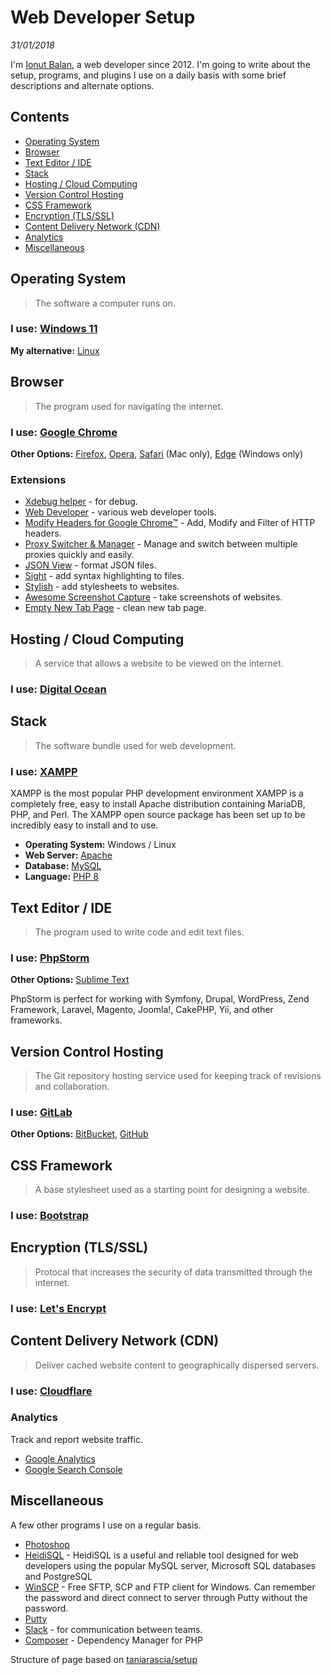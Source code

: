 # Web Developer Setup

*31/01/2018*

I'm [Ionut Balan](https://www.linkedin.com/in/ionut-balan-22761797/), a web developer since 2012. I'm going to write about the setup, programs, and plugins I use on a daily basis with some brief descriptions and alternate options. 


## Contents

- [Operating System](#operating-system)
- [Browser](#browser)
- [Text Editor / IDE](#text-editor--ide)
- [Stack](#stack)
- [Hosting / Cloud Computing](#hosting--cloud-computing)
- [Version Control Hosting](#version-control-hosting)
- [CSS Framework](#css-framework)
- [Encryption (TLS/SSL)](#css-framework)
- [Content Delivery Network (CDN)](#encryption-tlsssl)
- [Analytics](#analytics)
- [Miscellaneous](#miscellaneous)

## Operating System

> The software a computer runs on.

### **I use:** [Windows 11](https://www.microsoft.com/en-us/windows)
**My alternative:** [Linux](https://en.wikipedia.org/wiki/Linux)


## Browser

> The program used for navigating the internet.

### **I use:** [Google Chrome](https://www.google.com/chrome/)
**Other Options:**  [Firefox](https://www.mozilla.org/en-US/firefox/products/), [Opera](http://www.opera.com/), [Safari](http://www.apple.com/safari/) (Mac only), [Edge](https://www.microsoft.com/en-us/windows/microsoft-edge/microsoft-edge) (Windows only)


### Extensions

- [Xdebug helper](https://chrome.google.com/webstore/detail/xdebug-helper/eadndfjplgieldjbigjakmdgkmoaaaoc?hl=en-US) - for debug.
- [Web Developer](https://chrome.google.com/webstore/detail/web-developer/bfbameneiokkgbdmiekhjnmfkcnldhhm?hl=en-US) - various web developer tools.
- [Modify Headers for Google Chrome™](https://chrome.google.com/webstore/detail/modify-headers-for-google/innpjfdalfhpcoinfnehdnbkglpmogdi?hl=en-US) - Add, Modify and Filter of HTTP headers.
- [Proxy Switcher & Manager](https://chrome.google.com/webstore/detail/proxy-switcher-manager/onnfghpihccifgojkpnnncpagjcdbjod?hl=en-US) - Manage and switch between multiple proxies quickly and easily.
- [JSON View](https://chrome.google.com/webstore/detail/jsonview/chklaanhfefbnpoihckbnefhakgolnmc) - format JSON files.
- [Sight](https://chrome.google.com/webstore/detail/sight/epmaefhielclhlnmjofcdapbeepkmggh) - add syntax highlighting to files.
- [Stylish](https://chrome.google.com/webstore/detail/stylish/fjnbnpbmkenffdnngjfgmeleoegfcffe?hl=en) - add stylesheets to websites.
- [Awesome Screenshot Capture](https://chrome.google.com/webstore/detail/awesome-screenshot-screen/nlipoenfbbikpbjkfpfillcgkoblgpmj) - take screenshots of websites.
- [Empty New Tab Page](https://chrome.google.com/webstore/detail/empty-new-tab-page-black/fllomkdgoahjlgcblpldnpjcilipjelp) - clean new tab page.

## Hosting / Cloud Computing

> A service that allows a website to be viewed on the internet.

### **I use:** [Digital Ocean](https://www.digitalocean.com/)


## Stack

> The software bundle used for web development.

### **I use:**  [XAMPP](https://www.apachefriends.org/ro/index.html)

XAMPP is the most popular PHP development environment
XAMPP is a completely free, easy to install Apache distribution containing MariaDB, PHP, and Perl. The XAMPP open source package has been set up to be incredibly easy to install and to use.

- **Operating System:** Windows / Linux
- **Web Server:** [Apache](https://www.apache.org/)
- **Database:** [MySQL](https://www.mysql.com/)
- **Language:** [PHP 8](http://php.net/)

## Text Editor / IDE

> The program used to write code and edit text files.

### **I use:** [PhpStorm](https://www.jetbrains.com/phpstorm/)
**Other Options:** [Sublime Text](https://www.sublimetext.com/)

PhpStorm is perfect for working with Symfony, Drupal, WordPress, Zend Framework, Laravel, Magento, Joomla!, CakePHP, Yii, and other frameworks.


## Version Control Hosting

> The Git repository hosting service used for keeping track of revisions and collaboration.

### **I use:** [GitLab](https://about.gitlab.com/)
**Other Options:** [BitBucket](https://bitbucket.org), [GitHub](https://github.com/)


## CSS Framework

> A base stylesheet used as a starting point for designing a website.

### **I use:** [Bootstrap](http://getbootstrap.com/)


## Encryption (TLS/SSL)

> Protocal that increases the security of data transmitted through the internet.

### **I use:** [Let's Encrypt](https://letsencrypt.org/)

## Content Delivery Network (CDN)

> Deliver cached website content to geographically dispersed servers.

### **I use:** [Cloudflare](https://www.cloudflare.com/)


### Analytics

Track and report website traffic.

- [Google Analytics](https://analytics.google.com/)
- [Google Search Console](https://www.google.com/webmasters)

## Miscellaneous

A few other programs I use on a regular basis.

- [Photoshop](http://www.photoshop.com/)
- [HeidiSQL](https://www.heidisql.com/) - HeidiSQL is a useful and reliable tool designed for web developers using the popular MySQL server, Microsoft SQL databases and PostgreSQL
- [WinSCP](https://winscp.net/eng/download.php) - Free SFTP, SCP and FTP client for Windows. Can remember the password and direct connect to server through Putty without the password.
- [Putty](https://www.chiark.greenend.org.uk/~sgtatham/putty/latest.html)
- [Slack](https://slack.com/) - for communication between teams.
- [Composer](https://getcomposer.org/) - Dependency Manager for PHP

Structure of page based on [taniarascia/setup](https://github.com/taniarascia/setup)
